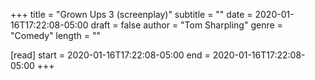 +++
title = "Grown Ups 3 (screenplay)"
subtitle = ""
date = 2020-01-16T17:22:08-05:00
draft = false
author = "Tom Sharpling"
genre = "Comedy"
length = ""

[read]
  start = 2020-01-16T17:22:08-05:00
  end = 2020-01-16T17:22:08-05:00
+++
